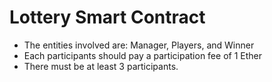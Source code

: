 # Lottery Smart Contract
+ The entities involved are: Manager, Players, and Winner
+ Each participants should pay a participation fee of 1 Ether
+ There must be at least 3 participants.
